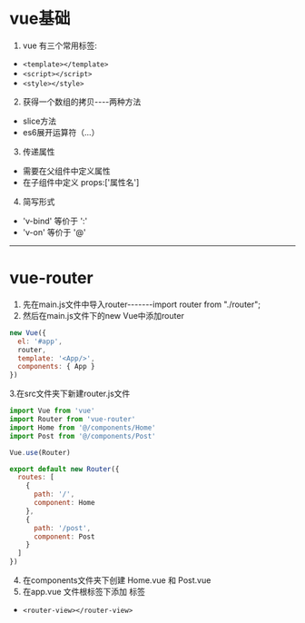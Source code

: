 # vue基础
1. vue 有三个常用标签:
- ```<template></template>```
- ```<script></script>```
- ```<style></style>```
2. 获得一个数组的拷贝----两种方法
- slice方法
- es6展开运算符（...）
3. 传递属性
- 需要在父组件中定义属性
- 在子组件中定义 props:['属性名']
4. 简写形式
- 'v-bind' 等价于 ':'
- 'v-on' 等价于 '@'
***
# vue-router
1. 先在main.js文件中导入router-------import router from "./router";
2. 然后在main.js文件下的new Vue中添加router
```js
new Vue({
  el: '#app',
  router,
  template: '<App/>',
  components: { App }
})
```
3.在src文件夹下新建router.js文件
```js
import Vue from 'vue'
import Router from 'vue-router'
import Home from '@/components/Home'
import Post from '@/components/Post'

Vue.use(Router)

export default new Router({
  routes: [
    {
      path: '/',
      component: Home
    },
    {
      path: '/post',
      component: Post
    }
  ]
})

```
4. 在components文件夹下创建 Home.vue 和 Post.vue
5. 在app.vue 文件根标签下添加 标签
- ```<router-view></router-view>```
